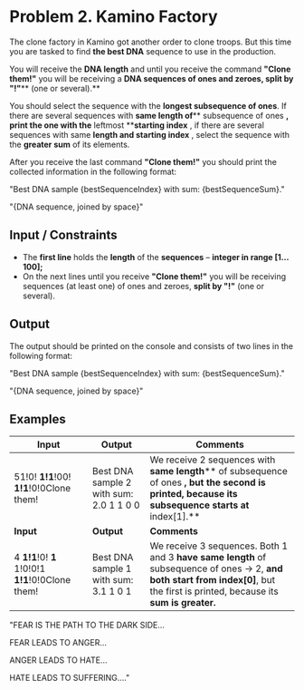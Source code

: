 # Problem 2. Kamino Factory

The clone factory in Kamino got another order to clone troops. But this time you are tasked to find **the best DNA** sequence to use in the production.

You will receive the **DNA length** and until you receive the command **&quot;Clone them!&quot;** you will be receiving a **DNA sequences of ones and zeroes, split by &quot;!&quot;**** (one or several).**

You should select the sequence with the **longest subsequence of ones**. If there are several sequences with **same length of**** subsequence of ones **, print the one with the** leftmost ****starting index** , if there are several sequences with same **length and starting index** , select the sequence with the **greater sum** of its elements.

After you receive the last command **&quot;Clone them!&quot;** you should print the collected information in the following format:

&quot;Best DNA sample {bestSequenceIndex} with sum: {bestSequenceSum}.&quot;

&quot;{DNA sequence, joined by space}&quot;

## Input / Constraints

- The **first line** holds the **length** of the **sequences** – **integer in range [1…100];**
- On the next lines until you receive **&quot;Clone them!&quot;** you will be receiving sequences (at least one) of ones and zeroes, **split by &quot;!&quot;** (one or several).

##  Output

The output should be printed on the console and consists of two lines in the following format:

&quot;Best DNA sample {bestSequenceIndex} with sum: {bestSequenceSum}.&quot;

&quot;{DNA sequence, joined by space}&quot;

##  Examples

| **Input** | **Output** | **Comments** |
| --- | --- | --- |
| 51!0! **1!1**!00! **1!1**!0!0Clone them! | Best DNA sample 2 with sum: 2.0 1 1 0 0 | We receive 2 sequences with **same length**** of subsequence of ones **, but the second is printed, because its subsequence starts at** index[1].** |
| **Input** | **Output** | **Comments** |
| 4 **1!1**!0! **1** 1!0!0!1 **1!1**!0!0Clone them! | Best DNA sample 1 with sum: 3.1 1 0 1 | We receive 3 sequences. Both 1 and 3 **have same length** of subsequence of ones -&gt; 2, **and both start from index[0]**, but the first is printed, because its **sum is greater.** |

&quot;FEAR IS THE PATH TO THE DARK SIDE...

FEAR LEADS TO ANGER...

ANGER LEADS TO HATE...

HATE LEADS TO SUFFERING....&quot;